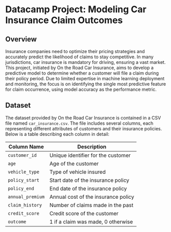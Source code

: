 # Datacamp Project: Modeling Car Insurance Claim Outcomes

## Overview
Insurance companies need to optimize their pricing strategies and accurately predict the likelihood of claims to stay competitive. In many jurisdictions, car insurance is mandatory for driving, ensuring a vast market. This project, initiated by On the Road Car Insurance, aims to develop a predictive model to determine whether a customer will file a claim during their policy period. Due to limited expertise in machine learning deployment and monitoring, the focus is on identifying the single most predictive feature for claim occurrence, using model accuracy as the performance metric.

## Dataset
The dataset provided by On the Road Car Insurance is contained in a CSV file named `car_insurance.csv`. The file includes several columns, each representing different attributes of customers and their insurance policies. Below is a table describing each column in detail:

| Column Name        | Description                            |
|--------------------|----------------------------------------|
| `customer_id`      | Unique identifier for the customer     |
| `age`              | Age of the customer                    |
| `vehicle_type`     | Type of vehicle insured                |
| `policy_start`     | Start date of the insurance policy     |
| `policy_end`       | End date of the insurance policy       |
| `annual_premium`   | Annual cost of the insurance policy    |
| `claim_history`    | Number of claims made in the past      |
| `credit_score`     | Credit score of the customer           |
| `outcome`          | 1 if a claim was made, 0 otherwise     |

